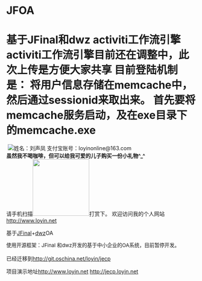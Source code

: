 JFOA
====

基于JFinal和dwz activiti工作流引擎
activiti工作流引擎目前还在调整中，此次上传是方便大家共享
目前登陆机制是：
将用户信息存储在memcache中，然后通过sessionid来取出来。
首先要将memcache服务启动，及在exe目录下的memcache.exe
====
<img src="http://www.loyin.net/s/img/head.jpg" title="">
 <img src="https://img.alipay.com/sys/personalprod/style/mc/btn-index.png">姓名：刘声凤 支付宝账号：loyinonline@163.com<br>
 <b>虽然我不喝咖啡，但可以给我可爱的儿子购买一份小礼物^_^</b>
 <br>
 请手机扫描<img src="http://www.loyin.net/alipay.png"width="150px">打赏下。
 欢迎访问我的个人网站 <a href="http://www.loyin.net">http://www.loyin.net</a>
<div class="detail TextContent" id="p_fullcontent">
<p>
	基于<a href="http://www.oschina.net/p/jfinal" target="_blank">JFinal</a>+<a href="http://www.oschina.net/p/dwz" target="_blank">dwz</a>OA
</p>
<p>
	<span style="line-height:1.5;font-size:10pt;">使用开源框架：JFinal 和dwz开发的基于中小企业的OA系统，目前暂停开发。</span> 
</p>
<p>
	已经迁移到<a href="http://git.oschina.net/loyin/jecp" target="_blank">http://git.oschina.net/loyin/jecp</a>&nbsp;
</p>
<p>
	项目演示地址<a href="http://www.loyin.net" target="_blank">http://www.loyin.net</a>&nbsp;<a href="http://jecp.loyin.net" target="_blank">http://jecp.loyin.net</a>
</p>
<p>
	<img src="http://static.oschina.net/uploads/space/2012/1104/140524_pUVU_105457.png" alt=""> 
</p>
<p>
	<img src="http://static.oschina.net/uploads/space/2012/1104/140549_QaSZ_105457.png" alt=""> 
</p>
		</div>
